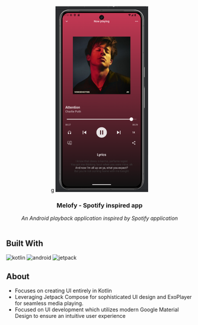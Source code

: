 <br/>
<p align="center">g
  <img src="Screenshot (244).png" alt="View" width="250" height="500"/> 
  <h3 align="center">Melofy - Spotify inspired app</h3>

  <p align="center">
     <em>An Android playback application inspired by Spotify application</em>
    <br/>
    <br/>
  </p>
</p>

## Built With

<p>
<img src="https://www.logo.wine/a/logo/Kotlin_(programming_language)/Kotlin_(programming_language)-Logo.wine.svg" alt="kotlin" width="80" height="80"/> 
<img src="https://uxwing.com/wp-content/themes/uxwing/download/brands-and-social-media/android-studio-icon.png" alt="android" width="80" height="80"/>
<img src="https://blogger.googleusercontent.com/img/b/R29vZ2xl/AVvXsEjC97Z8BResg5dlPqczsRCFhP6zewWX0X0e7fVPG-G7PuUZwwZVsi9OPoqJYkgqT2h0FI95SsmWzVEgpt8b8HAqFiIxZ98TFtY4lE0b8UrtVJ2HrJebRwl6C9DslsQDl9KnBIrdHS6LtkY/s1600/jetpack+compose+icon_RGB.png" alt="jetpack" width="80" height="80"/>
</p>

## About

- Focuses on creating UI entirely in Kotlin
- Leveraging Jetpack Compose for sophisticated UI design and ExoPlayer for seamless media playing.
- Focused on UI development which utilizes modern Google Material Design to ensure an intuitive user experience
